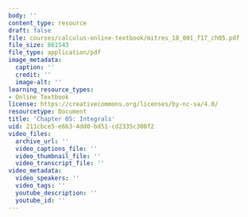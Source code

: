```yaml
---
body: ''
content_type: resource
draft: false
file: courses/calculus-online-textbook/mitres_18_001_f17_ch05.pdf
file_size: 861543
file_type: application/pdf
image_metadata:
  caption: ''
  credit: ''
  image-alt: ''
learning_resource_types:
- Online Textbook
license: https://creativecommons.org/licenses/by-nc-sa/4.0/
resourcetype: Document
title: 'Chapter 05: Integrals'
uid: 211cbce5-e6b3-4dd0-bd51-cd2335c300f2
video_files:
  archive_url: ''
  video_captions_file: ''
  video_thumbnail_file: ''
  video_transcript_file: ''
video_metadata:
  video_speakers: ''
  video_tags: ''
  youtube_description: ''
  youtube_id: ''
---
```

